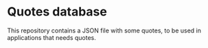 # Quotes database

This repository contains a JSON file with some quotes, to be used in applications that needs quotes.
